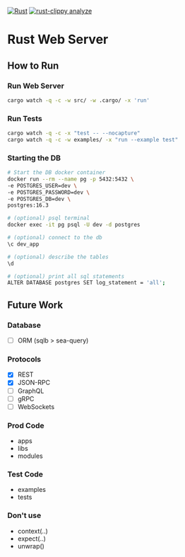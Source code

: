 [![Rust](https://github.com/bloomingFlower/axum_backend/actions/workflows/rust.yml/badge.svg)](https://github.com/bloomingFlower/axum_backend/actions/workflows/rust.yml)
[![rust-clippy analyze](https://github.com/bloomingFlower/axum_backend/actions/workflows/rust-clippy.yml/badge.svg)](https://github.com/bloomingFlower/axum_backend/actions/workflows/rust-clippy.yml)
# Rust Web Server

## How to Run
### Run Web Server
```sh
cargo watch -q -c -w src/ -w .cargo/ -x 'run'
```
### Run Tests
```sh
cargo watch -q -c -x "test -- --nocapture"
cargo watch -q -c -w examples/ -x "run --example test"
```

### Starting the DB
```sh
# Start the DB docker container
docker run --rm --name pg -p 5432:5432 \
-e POSTGRES_USER=dev \
-e POSTGRES_PASSWORD=dev \
-e POSTGRES_DB=dev \
postgres:16.3

# (optional) psql terminal
docker exec -it pg psql -U dev -d postgres

# (optional) connect to the db
\c dev_app

# (optional) describe the tables
\d

# (optional) print all sql statements
ALTER DATABASE postgres SET log_statement = 'all';
```

## Future Work
### Database
- [ ] ORM (sqlb > sea-query)
### Protocols
- [x] REST
- [x] JSON-RPC
- [ ] GraphQL
- [ ] gRPC
- [ ] WebSockets

### Prod Code
- apps
- libs
- modules

### Test Code
- examples
- tests

### Don't use
- context(..)
- expect(..)
- unwrap()